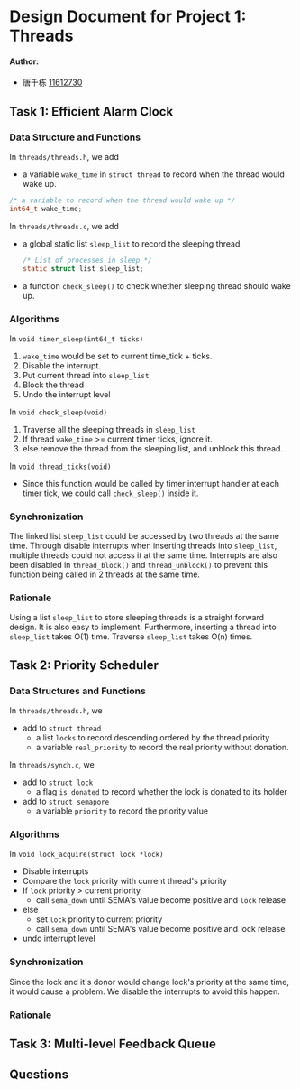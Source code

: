 # Design Document for Project 1: Threads

#### Author:

- 唐千栋 [11612730]()

## Task 1: Efficient Alarm Clock

### Data Structure and Functions

In `threads/threads.h`, we add

-  a variable `wake_time` in `struct thread` to record when the thread would wake up.

  ```c
  /* a variable to record when the thread would wake up */
  int64_t wake_time;
  ```

In `threads/threads.c`, we add 

- a global static list `sleep_list` to record the sleeping thread.

  ```c
  /* List of processes in sleep */
  static struct list sleep_list;
  ```

- a function `check_sleep()` to check whether sleeping thread should wake up.

### Algorithms

In `void timer_sleep(int64_t ticks)`

1. `wake_time` would be set to current time_tick + ticks.
2. Disable the interrupt.
3. Put current thread into `sleep_list`
4. Block the thread
5. Undo the interrupt level

In `void check_sleep(void)`

1. Traverse all the sleeping threads in `sleep_list`
2. If thread `wake_time` >= current timer ticks,  ignore it.
3. else remove  the thread from the sleeping list, and unblock this thread.

In `void thread_ticks(void)`

- Since this function would be called by timer interrupt handler at each timer tick, we could call `check_sleep()` inside it.

### Synchronization

The linked list `sleep_list` could be accessed by two threads at the same time. Through disable interrupts when inserting threads into `sleep_list`, multiple threads could not access it at the same time. Interrupts are also been disabled in `thread_block()` and `thread_unblock()` to prevent this function being called in 2 threads at the same time.

### Rationale

Using a list `sleep_list` to store sleeping threads is a straight forward design. It is also easy to implement. Furthermore, inserting a thread into `sleep_list` takes O(1) time. Traverse `sleep_list` takes O(n) times.



## Task 2: Priority Scheduler

### Data Structures and Functions

In `threads/threads.h`, we 

- add to `struct thread`
  - a list `locks` to record descending ordered by the thread priority
  - a variable `real_priority` to record the real priority without donation.

In `threads/synch.c`, we

- add to `struct lock`
  - a flag `is_donated` to record whether the lock is donated to its holder
- add to `struct semapore`
  - a variable `priority` to record the priority value

### Algorithms

In `void lock_acquire(struct lock *lock)`

- Disable interrupts
- Compare the `lock` priority with current thread's priority
- If `lock` priority > current priority
  - call `sema_down` until SEMA's value become positive and `lock` release
- else 
  - set `lock` priority to current priority
  - call `sema_down` until SEMA's value become positive and lock release
- undo interrupt level

### Synchronization

Since the lock and it's donor would change lock's priority at the same time, it would cause a problem. We disable the interrupts to  avoid this happen. 

### Rationale



## Task 3: Multi-level Feedback Queue



## Questions



